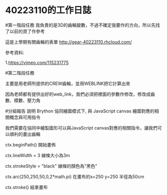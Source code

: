 # 40223110的工作日誌

#第一階段任務
我負責的是3D的齒輪變數，不過不確定我要作的方向，所以先找了以前的資了作參考

這是上學期有關齒輪的表單
http://gear-40223110.rhcloud.com/ 

參考資料:

1.https://vimeo.com/115231775


#第二階段任務

主要是用老師所提供的CREW齒輪，並用WEBLINK把它計算出來


因為老師都有提供出好的web_link，我們必須把裡面的參數作修改，修改成齒數、模數、壓力角


#分組報告
說明 Brython 協同繪圖模式下, 與 JavaScript canvas 繪圖對應的相關概念與可用指令

我們需要在協同中繪製圖形可以與JavaScript canvas對應的相關指令，讓我們可以順利的畫出齒輪

ctx.beginPath() 開始畫佈

ctx.lineWidth = 3 線條大小為3m

ctx.strokeStyle = "black" 線條的顏色為"黑色"

ctx.arc(250,250,50,0,2*math.pi)  在畫布的x=250 y=250 半徑為50cm

ctx.stroke() 結束畫布



